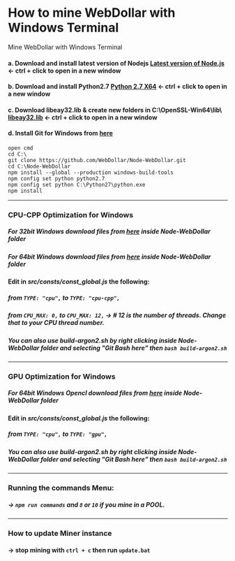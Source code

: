 # How to mine WebDollar with Windows Terminal
 Mine WebDollar with Windows Terminal

####  a. Download and install latest version of Nodejs <a href="https://nodejs.org/en/download/">Latest version of Node.js</a> <- ctrl + click to open in a new window
####  b. Download and install Python2.7 <a href="https://www.python.org/ftp/python/2.7.13/python-2.7.13.amd64.msi">Python 2.7 X64</a> <- ctrl + click to open in a new window
####  c. Download libeay32.lib & create new folders in C:\OpenSSL-Win64\lib\ <a href="https://github.com/ReadyTalk/win32/raw/master/msvc/lib/libeay32.lib">libeay32.lib</a> <- ctrl + click to open in a new window
####  d. Install Git for Windows from <a href="https://git-scm.com/download/win">here</a>
```shell
open cmd
cd C:\
git clone https://github.com/WebDollar/Node-WebDollar.git
cd C:\Node-WebDollar
npm install --global --production windows-build-tools
npm config set python python2.7
npm config set python C:\Python27\python.exe
npm install
```
----
### CPU-CPP Optimization for Windows
##### For 32bit Windows download files from <a href="https://github.com/cbusuioceanu/How-to-mine-WebDollar-with-Windows-Terminal/tree/master/argon2-32bit-windows" >here</a> inside Node-WebDollar folder
##### For 64bit Windows download files from <a href="https://github.com/cbusuioceanu/How-to-mine-WebDollar-with-Windows-Terminal/tree/master/argon2-64bit-windows" >here</a> inside Node-WebDollar folder

#### Edit in *src/consts/const_global.js* the following: 
##### from ```TYPE: "cpu",``` to ```TYPE: "cpu-cpp",```
##### from ```CPU_MAX: 0,``` to ```CPU_MAX: 12,``` -> # 12 is the number of threads. Change that to your CPU thread number.
##### You can also use build-argon2.sh by right clicking inside Node-WebDollar folder and selecting "*Git Bash here*" then ```bash build-argon2.sh```
----
### GPU Optimization for Windows
##### For 64bit Windows Opencl download files from <a href="https://github.com/cbusuioceanu/How-to-mine-WebDollar-with-Windows-Terminal/tree/master/argon2-gpu-64bit-windows-opencl" >here</a> inside Node-WebDollar folder

#### Edit in *src/consts/const_global.js* the following: 
##### from ```TYPE: "cpu",``` to ```TYPE: "gpu",```
##### You can also use build-argon2.sh by right clicking inside Node-WebDollar folder and selecting "*Git Bash here*" then ```bash build-argon2.sh```
----
### Running the commands Menu:
##### -> ```npm run commands``` and ```8``` or ```10``` if you mine in a POOL.
----
### How to update Miner instance
#### -> stop mining with ```ctrl + c``` then run ```update.bat```


